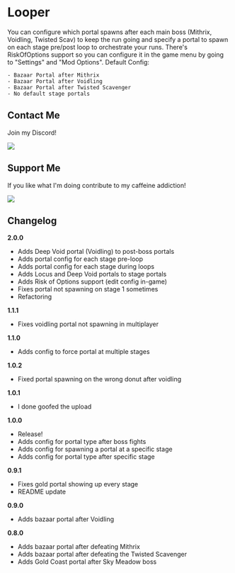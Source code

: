 # Looper

You can configure which portal spawns after each main boss (Mithrix, Voidling, Twisted Scav) to keep the run going and specify a portal to spawn on each stage pre/post loop to orchestrate your runs. There's RiskOfOptions support so you can configure it in the game menu by going to "Settings" and "Mod Options".
Default Config:

	- Bazaar Portal after Mithrix
	- Bazaar Portal after Voidling
	- Bazaar Portal after Twisted Scavenger
	- No default stage portals

## Contact Me

Join my Discord!

[<img src="https://www.seekpng.com/png/detail/19-192311_discord-color-logo-discord-banner-for-twitch.png">](https://discord.gg/VNB3wqy242)

## Support Me

If you like what I'm doing contribute to my caffeine addiction!

[<img src="https://uploads-ssl.webflow.com/5c14e387dab576fe667689cf/61e11d430afb112ea33c3aa5_Button-1.png">](https://ko-fi.com/nuxlar)

## Changelog
**2.0.0**
* Adds Deep Void portal (Voidling) to post-boss portals
* Adds portal config for each stage pre-loop
* Adds portal config for each stage during loops
* Adds Locus and Deep Void portals to stage portals
* Adds Risk of Options support (edit config in-game)
* Fixes portal not spawning on stage 1 sometimes
* Refactoring

**1.1.1**
* Fixes voidling portal not spawning in multiplayer

**1.1.0**
* Adds config to force portal at multiple stages

**1.0.2**
* Fixed portal spawning on the wrong donut after voidling

**1.0.1**
* I done goofed the upload

**1.0.0**
* Release!
* Adds config for portal type after boss fights
* Adds config for spawning a portal at a specific stage
* Adds config for portal type after specific stage

**0.9.1**
* Fixes gold portal showing up every stage
* README update

**0.9.0**
* Adds bazaar portal after Voidling

**0.8.0**
* Adds bazaar portal after defeating Mithrix
* Adds bazaar portal after defeating the Twisted Scavenger
* Adds Gold Coast portal after Sky Meadow boss
